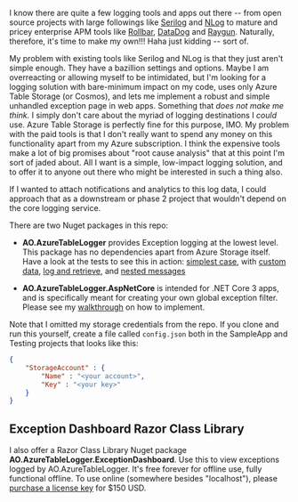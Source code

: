 I know there are quite a few logging tools and apps out there -- from open source projects with large followings like [Serilog](https://serilog.net/) and [NLog](https://nlog-project.org/) to mature and pricey enterprise APM tools like [Rollbar](https://rollbar.com/), [DataDog](https://www.datadoghq.com/) and [Raygun](https://raygun.com/). Naturally, therefore, it's time to make my own!!! Haha just kidding -- sort of.

My problem with existing tools like Serilog and NLog is that they just aren't simple enough. They have a bazillion settings and options. Maybe I am overreacting or allowing myself to be intimidated, but I'm looking for a logging solution with bare-minimum impact on my code,  uses only Azure Table Storage (or Cosmos), and lets me implement a robust and simple unhandled exception page in web apps. Something that *does not make me think.* I simply don't care about the myriad of logging destinations I *could* use. Azure Table Storage is perfectly fine for this purpose, IMO. My problem with the paid tools is that I don't really want to spend any money on this functionality apart from my Azure subscription. I think the expensive tools make a lot of big promises about "root cause analysis" that at this point I'm sort of jaded about. All I want is a simple, low-impact logging solution, and to offer it to anyone out there who might be interested in such a thing also.

If I wanted to attach notifications and analytics to this log data, I could approach that as a downstream or phase 2 project that wouldn't depend on the core logging service.

There are two Nuget packages in this repo:

- **AO.AzureTableLogger** provides Exception logging at the lowest level. This package has no dependencies apart from Azure Storage itself. Have a look at the tests to see this in action: [simplest case](https://github.com/adamosoftware/AzureTableLogger/blob/master/Testing/LoggingTests.cs#L26), with [custom data](https://github.com/adamosoftware/AzureTableLogger/blob/master/Testing/LoggingTests.cs#L41), [log and retrieve](https://github.com/adamosoftware/AzureTableLogger/blob/master/Testing/LoggingTests.cs#L58), and [nested messages](https://github.com/adamosoftware/AzureTableLogger/blob/master/Testing/LoggingTests.cs#L75)

- **AO.AzureTableLogger.AspNetCore** is intended for .NET Core 3 apps, and is specifically meant for creating your own global exception filter. Please see my [walkthrough](https://github.com/adamosoftware/AzureTableLogger/wiki/SampleApp-walkthrough) on how to implement.

Note that I omitted my storage credentials from the repo. If you clone and run this yourself, create a file called `config.json` both in the SampleApp and Testing projects that looks like this:

```json
{
    "StorageAccount" : {
        "Name" : "<your account>",
        "Key" : "<your key>"
    }
}
```

## Exception Dashboard Razor Class Library

I also offer a Razor Class Library Nuget package **AO.AzureTableLogger.ExceptionDashboard**. Use this to view exceptions logged by AO.AzureTableLogger. It's free forever for offline use, fully functional offline. To use online (somewhere besides "localhost"), please [purchase a license key](https://paypal.me/adamosoftware?locale.x=en_US) for $150 USD.

